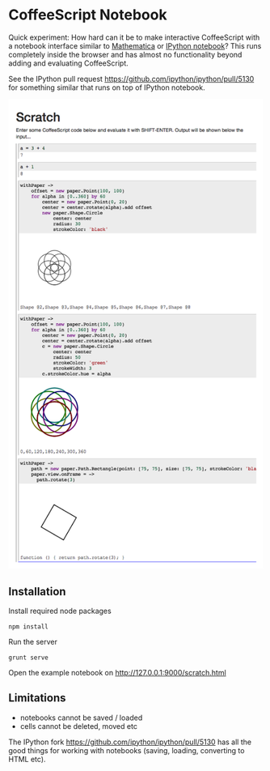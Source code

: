 CoffeeScript Notebook
=====================

Quick experiment: How hard can it be to make interactive CoffeeScript with a notebook interface 
similar to [Mathematica](http://www.wolfram.com/mathematica/) or [IPython notebook](ipython.org/notebook.html)?
This runs completely inside the browser and has almost no functionality beyond adding and evaluating CoffeeScript.

See the IPython pull request https://github.com/ipython/ipython/pull/5130 for something similar that runs on top of 
IPython notebook.

![CoffeeScript Notebook screenshot](/doc/CoffeeScriptNotebook.png)

Installation
------------

Install required node packages

    npm install
    
Run the server

    grunt serve
    
Open the example notebook on http://127.0.0.1:9000/scratch.html


Limitations
-----------

- notebooks cannot be saved / loaded
- cells cannot be deleted, moved etc

The IPython fork https://github.com/ipython/ipython/pull/5130 has all the good things for working with notebooks (saving, loading, converting to HTML etc).
